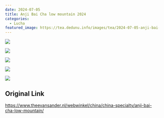 ```yaml
---
date: 2024-07-05
title: Anji Bai Cha low mountain 2024 
categories:
  - Lucha
featured_image: https://tea.dedunu.info/images/tea/2024-07-05-anji-bai-cha-low-mountain-24-1.jpeg
---
```


![](https://tea.dedunu.info/images/tea/2024-07-05-anji-bai-cha-low-mountain-24-2.jpeg)

![](https://tea.dedunu.info/images/tea/2024-07-05-anji-bai-cha-low-mountain-24-3.jpeg)

![](https://tea.dedunu.info/images/tea/2024-07-05-anji-bai-cha-low-mountain-24-4.jpeg)

![](https://tea.dedunu.info/images/tea/2024-07-05-anji-bai-cha-low-mountain-24-5.jpeg)

![](https://tea.dedunu.info/images/tea/2024-07-05-anji-bai-cha-low-mountain-24-6.jpeg)

## Original Link

<https://www.theevansander.nl/webwinkel/china/china-specialty/anji-bai-cha-low-mountain/>
